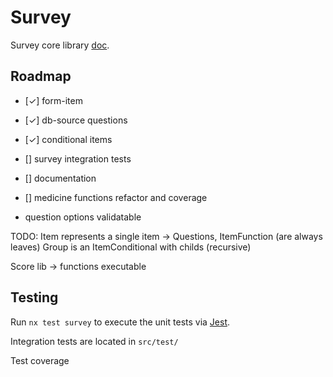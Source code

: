 # Survey

Survey core library [doc](https://docs.google.com/drawings/d/1f79jlG8rZ8pIGQoxZ5Lf_AGXT3OrtFqxqmJ8LcppuAI).

## Roadmap

- [✓] form-item
- [✓] db-source questions
- [✓] conditional items
- [] survey integration tests
- [] documentation
- [] medicine functions refactor and coverage

- question options validatable

TODO:
Item represents a single item -> Questions, ItemFunction (are always leaves)
Group is an ItemConditional with childs (recursive)

Score lib -> functions executable

## Testing

Run `nx test survey` to execute the unit tests via [Jest](https://jestjs.io).

Integration tests are located in `src/test/`

Test coverage
